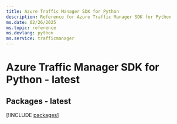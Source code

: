 ```yaml
---
title: Azure Traffic Manager SDK for Python
description: Reference for Azure Traffic Manager SDK for Python
ms.date: 02/26/2025
ms.topic: reference
ms.devlang: python
ms.service: trafficmanager
---
```

# Azure Traffic Manager SDK for Python - latest
## Packages - latest
[!INCLUDE [packages](traffic-manager-index.md)]